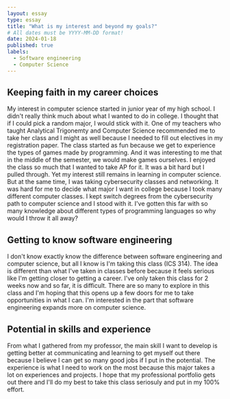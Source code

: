 ```yaml
---
layout: essay
type: essay
title: "What is my interest and beyond my goals?"
# All dates must be YYYY-MM-DD format!
date: 2024-01-18
published: true
labels:
  - Software engineering
  - Computer Science
---
```


## Keeping faith in my career choices

My interest in computer science started in junior year of my high school. I didn't really think much about what I wanted to do in college. I thought that if I could pick a random major, I would stick with it.
One of my teachers who taught Analytical Trigonemty and Computer Science recommended me to take her class and I might as well because I needed to fill out electives in my registration paper.
The class started as fun because we get to experience the types of games made by programming. And it was interesting to me that in the middle of the semester, we would make games ourselves.
I enjoyed the class so much that I wanted to take AP for it. It was a bit hard but I pulled through. Yet my interest still remains in learning in computer science. But at the same time, I was taking cybersecurity classes and networking. It was hard for me to decide what major I want in college because I took many different computer classes. I kept switch degrees from the cybersecurity path to computer science and I stood with it.
I've gotten this far with so many knowledge about different types of programming languages so why would I throw it all away?

## Getting to know software engineering

I don't know exactly know the difference between software engineering and computer science, but all I know is I'm taking this class (ICS 314). The idea is different than what I've taken in classes before because it feels serious like I'm getting closer to getting a career. I've only taken this class for 2 weeks now and so far, it is difficult. There are so many to explore in this class and I'm hoping that this opens up a few doors for me to take opportunities in what I can. I'm interested in the part that software engineering expands more on computer science.

## Potential in skills and experience

From what I gathered from my professor, the main skill I want to develop is getting better at communicating and learning to get myself out there because I believe I can get so many good jobs if I put in the potential. The experience is what I need to work on the most because this major takes a lot on experiences and projects. I hope that my professional portfolio gets out there and I'll do my best to take this class seriosuly and put in my 100% effort.
